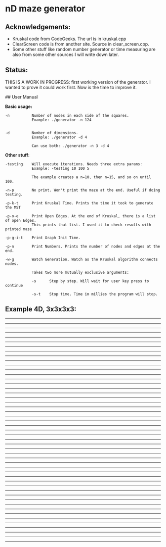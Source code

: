 # nD maze generator

## Acknowledgements:

- Kruskal code from CodeGeeks. The url is in kruskal.cpp
- ClearScreen code is from another site. Source in clear_screen.cpp.
- Some other stuff like random number generator or time measuring are also from some other sources I will write down later.



## Status:

THIS IS A WORK IN PROGRESS: first working version of the generator. I wanted to prove it could work first. 
Now is the time to improve it.


## User Manual

**Basic usage:**

	-n 			Number of nodes in each side of the squares. 
				Example: ./generator -n 124


	-d 			Number of dimensions.
				Example: ./generator -d 4

				Can use both: ./generator -n 3 -d 4

**Other stuff:**

	-testing	Will execute iterations. Needs three extra params:
				Example: -testing 10 100 5

				The example creates a n=10, then n=15, and so on until 100.

	-n-p		No print. Won't print the maze at the end. Useful if doing testing.

	-p-k-t		Print Kruskal Time. Prints the time it took to generate the MST

	-p-o-e		Print Open Edges. At the end of Kruskal, there is a list of open Edges.
				This prints that list. I used it to check results with printed maze

	-p-g-i-t	Print Graph Init Time.

	-p-n		Print Numbers. Prints the number of nodes and edges at the end.

	-w-g		Watch Generation. Watch as the Kruskal algorithm connects nodes.

				Takes two more mutually exclusive arguments:

				-s		Step by step. Will wait for user key press to continue

				-s-t	Stop time. Time in millies the program will stop.

	


## Example 4D, 3x3x3x3:

 * * * * * * *  * * * * * * *  * * * * * * *  * * * * * * *  * * * * * * *  * * * * * * *  * * * * * * * 
 * * * * * * *  * * * * * * *  * * * * * * *  * * * * * * *  * * * * * * *  * * * * * * *  * * * * * * * 
 * * * * * * *  * * * * * * *  * * * * * * *  * * * * * * *  * * * * * * *  * * * * * * *  * * * * * * * 
 * * * * * * *  * * * * * * *  * * * * * * *  * * * * * * *  * * * * * * *  * * * * * * *  * * * * * * * 
 * * * * * * *  * * * * * * *  * * * * * * *  * * * * * * *  * * * * * * *  * * * * * * *  * * * * * * * 
 * * * * * * *  * * * * * * *  * * * * * * *  * * * * * * *  * * * * * * *  * * * * * * *  * * * * * * * 
 * * * * * * *  * * * * * * *  * * * * * * *  * * * * * * *  * * * * * * *  * * * * * * *  * * * * * * * 

 * * * * * * *  * * * * * * *  * * * * * * *  * * * * * * *  * * * * * * *  * * * * * * *  * * * * * * * 
 * * * * * * *  *   *       *  *   *   * * *  *   *       *  * * * * * * *  *   *       *  * * * * * * * 
 * * * * * * *  * * * * * * *  * * * * * * *  *   * * * * *  * * * * * * *  * * * * *   *  * * * * * * * 
 * * * * * * *  *   *       *  * * * * *   *  *   *       *  * * *   * * *  *       *   *  * * * * * * * 
 * * * * * * *  *   * * * * *  * * * * * * *  *   * * * * *  * * * * * * *  * * * * * * *  * * * * * * * 
 * * * * * * *  *   *   *   *  *   *   * * *  *   *       *  * * * * * * *  *       *   *  * * * * * * * 
 * * * * * * *  * * * * * * *  * * * * * * *  * * * * * * *  * * * * * * *  * * * * * * *  * * * * * * * 

 * * * * * * *  * * * * * * *  * * * * * * *  * * * * * * *  * * * * * * *  * * * * * * *  * * * * * * * 
 * * * * * * *  * * * * * * *  * * * * * * *  * * * * *   *  * * * * * * *  *   *   * * *  * * * * * * * 
 * * * * * * *  * * * * * * *  * * * * * * *  * * * * * * *  * * * * * * *  * * * * * * *  * * * * * * * 
 * * * * * * *  * * * * * * *  * * * * * * *  *   *   * * *  * * * * * * *  *   * * * * *  * * * * * * * 
 * * * * * * *  * * * * * * *  * * * * * * *  * * * * * * *  * * * * * * *  * * * * * * *  * * * * * * * 
 * * * * * * *  * * * * *   *  * * * * * * *  * * *   * * *  * * * * * * *  *   * * *   *  * * * * * * * 
 * * * * * * *  * * * * * * *  * * * * * * *  * * * * * * *  * * * * * * *  * * * * * * *  * * * * * * * 

 * * * * * * *  * * * * * * *  * * * * * * *  * * * * * * *  * * * * * * *  * * * * * * *  * * * * * * * 
 * * * * * * *  *   *   *   *  *   * * * * *  *       *   *  * * *   *   *  *       *   *  * * * * * * * 
 * * * * * * *  * * * * *   *  * * * * * * *  * * * * *   *  * * * * * * *  * * * * *   *  * * * * * * * 
 * * * * * * *  *   *   *   *  * * * * * * *  *   *   *   *  *   * * * * *  *   *       *  * * * * * * * 
 * * * * * * *  *   *   *   *  * * * * * * *  *   * * * * *  * * * * * * *  *   * * * * *  * * * * * * * 
 * * * * * * *  *   *   *   *  * * * * *   *  *           *  * * *   * * *  *   *   *   *  * * * * * * * 
 * * * * * * *  * * * * * * *  * * * * * * *  * * * * * * *  * * * * * * *  * * * * * * *  * * * * * * * 

 * * * * * * *  * * * * * * *  * * * * * * *  * * * * * * *  * * * * * * *  * * * * * * *  * * * * * * * 
 * * * * * * *  *   *   * * *  * * * * * * *  * * * * * * *  * * * * * * *  * * * * * * *  * * * * * * * 
 * * * * * * *  * * * * * * *  * * * * * * *  * * * * * * *  * * * * * * *  * * * * * * *  * * * * * * * 
 * * * * * * *  * * *   * * *  * * * * * * *  *   * * *   *  * * * * * * *  *   * * * * *  * * * * * * * 
 * * * * * * *  * * * * * * *  * * * * * * *  * * * * * * *  * * * * * * *  * * * * * * *  * * * * * * * 
 * * * * * * *  *   * * * * *  * * * * * * *  * * * * * * *  * * * * * * *  * * * * *   *  * * * * * * * 
 * * * * * * *  * * * * * * *  * * * * * * *  * * * * * * *  * * * * * * *  * * * * * * *  * * * * * * * 

 * * * * * * *  * * * * * * *  * * * * * * *  * * * * * * *  * * * * * * *  * * * * * * *  * * * * * * * 
 * * * * * * *  *           *  * * * * * * *  *       *   *  *   * * * * *  *   *       *  * * * * * * * 
 * * * * * * *  *   *   * * *  * * * * * * *  *   * * *   *  * * * * * * *  * * * * *   *  * * * * * * * 
 * * * * * * *  *   *   *   *  *   * * * * *  *   *       *  * * *   *   *  *   *   *   *  * * * * * * * 
 * * * * * * *  *   *   *   *  * * * * * * *  *   * * *   *  * * * * * * *  *   *   * * *  * * * * * * * 
 * * * * * * *  *   *   *   *  * * *   *   *  *   *   *   *  * * * * *   *  *       *   *  * * * * * * * 
 * * * * * * *  * * * * * * *  * * * * * * *  * * * * * * *  * * * * * * *  * * * * * * *  * * * * * * * 

 * * * * * * *  * * * * * * *  * * * * * * *  * * * * * * *  * * * * * * *  * * * * * * *  * * * * * * * 
 * * * * * * *  * * * * * * *  * * * * * * *  * * * * * * *  * * * * * * *  * * * * * * *  * * * * * * * 
 * * * * * * *  * * * * * * *  * * * * * * *  * * * * * * *  * * * * * * *  * * * * * * *  * * * * * * * 
 * * * * * * *  * * * * * * *  * * * * * * *  * * * * * * *  * * * * * * *  * * * * * * *  * * * * * * * 
 * * * * * * *  * * * * * * *  * * * * * * *  * * * * * * *  * * * * * * *  * * * * * * *  * * * * * * * 
 * * * * * * *  * * * * * * *  * * * * * * *  * * * * * * *  * * * * * * *  * * * * * * *  * * * * * * * 
 * * * * * * *  * * * * * * *  * * * * * * *  * * * * * * *  * * * * * * *  * * * * * * *  * * * * * * * 
